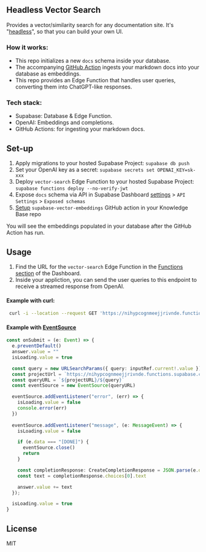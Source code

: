 ## Headless Vector Search

Provides a vector/similarity search for any documentation site. It's "[headless](https://en.wikipedia.org/wiki/Headless_software)", so that you can build your own UI.

### How it works:

- This repo initializes a new `docs` schema inside your database.
- The accompanying [GitHub Action](https://github.com/supabase/supabase-vector-embeddings-github-action) ingests your markdown docs into your database as embeddings.
- This repo provides an Edge Function that handles user queries, converting them into ChatGPT-like responses.

### Tech stack:

- Supabase: Database & Edge Function.
- OpenAI: Embeddings and completions.
- GitHub Actions: for ingesting your markdown docs.

## Set-up

1. Apply migrations to your hosted Supabase Project: `supabase db push`
2. Set your OpenAI key as a secret: `supabase secrets set OPENAI_KEY=sk-xxx`
3. Deploy `vector-search` Edge Function to your hosted Supabase Project: `supabase functions deploy --no-verify-jwt`
4. Expose `docs` schema via API in Supabase Dashboard [settings](https://app.supabase.com/project/_/settings/api) > `API Settings` > `Exposed schemas`
5. [Setup](https://github.com/supabase/supabase-vector-embeddings-github-action#use) `supabase-vector-embeddings` GitHub action in your Knowledge Base repo

You will see the embeddings populated in your database after the GitHub Action has run.

## Usage

1. Find the URL for the `vector-search` Edge Function in the [Functions section](https://app.supabase.com/project/_/functions) of the Dashboard.
2. Inside your appliction, you can send the user queries to this endpoint to receive a streamed response from OpenAI.

#### Example with curl:

```bash
 curl -i --location --request GET 'https://nihypcognmeejjrivnde.functions.supabase.co/vector-search?query=What%27s+Supabase%3F'
```

#### Example with [EventSource](https://developer.mozilla.org/en-US/docs/Web/API/EventSource)

```ts
const onSubmit = (e: Event) => {
  e.preventDefault()
  answer.value = ""
  isLoading.value = true

  const query = new URLSearchParams({ query: inputRef.current!.value })
  const projectUrl = `https://nihypcognmeejjrivnde.functions.supabase.co`
  const queryURL = `${projectURL}/${query}`
  const eventSource = new EventSource(queryURL)

  eventSource.addEventListener("error", (err) => {
    isLoading.value = false
    console.error(err)
  })
  
  eventSource.addEventListener("message", (e: MessageEvent) => {
    isLoading.value = false

    if (e.data === "[DONE]") {
      eventSource.close()
      return
    }

    const completionResponse: CreateCompletionResponse = JSON.parse(e.data)
    const text = completionResponse.choices[0].text

    answer.value += text
  });

  isLoading.value = true
}
```

## License

MIT

